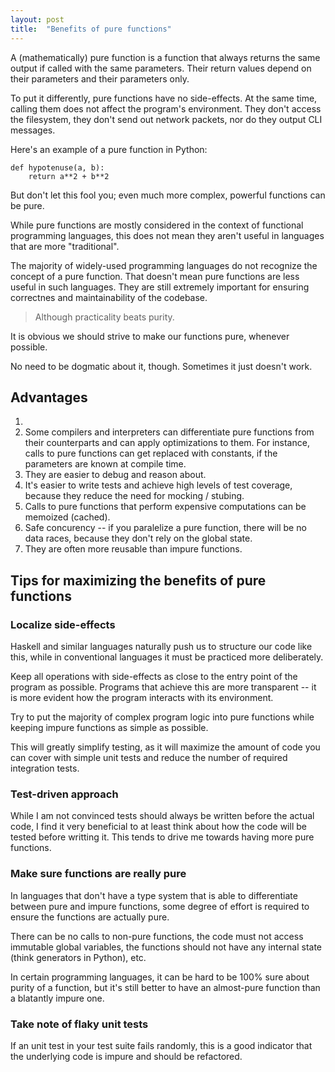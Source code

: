 ```yaml
---
layout: post
title:  "Benefits of pure functions"
---
```

A (mathematically) pure function is a function that always returns the same output if called with the same parameters. Their return values depend on their parameters and their parameters only.

To put it differently, pure functions have no side-effects. At the same time, calling them does not affect the program's environment. They don't access the filesystem, they don't send out network packets, nor do they output CLI messages.

Here's an example of a pure function in Python:

    def hypotenuse(a, b):
        return a**2 + b**2

But don't let this fool you; even much more complex, powerful functions can be pure.

While pure functions are mostly considered in the context of functional programming languages, this does not mean they aren't useful in languages that are more "traditional".

The majority of widely-used programming languages do not recognize the concept of a pure function. That doesn't mean pure functions are less useful in such languages. They are still extremely important for ensuring correctnes and maintainability of the codebase.

> Although practicality beats purity.

It is obvious we should strive to make our functions pure, whenever possible. 

No need to be dogmatic about it, though. Sometimes it just doesn't work.

## Advantages
1.  
1. Some compilers and interpreters can differentiate pure functions from their counterparts and can apply optimizations to them. For instance, calls to pure functions can get replaced with constants, if the parameters are known at compile time.
2. They are easier to debug and reason about. 
3. It's easier to write tests and achieve high levels of test coverage, because they reduce the need for mocking / stubing. 
4. Calls to pure functions that perform expensive computations can be memoized (cached).
5. Safe concurency -- if you paralelize a pure function, there will be no data races, because they don't rely on the global state.
6. They are often more reusable than impure functions. 

## Tips for maximizing the benefits of pure functions
### Localize side-effects
Haskell and similar languages naturally push us to structure our code like this, while in conventional languages it must be practiced more deliberately.

Keep all operations with side-effects as close to the entry point of the program as possible. Programs that achieve this are more transparent -- it is more evident how the program interacts with its environment.

Try to put the majority of complex program logic into pure functions while keeping impure functions as simple as possible.

This will greatly simplify testing, as it will maximize the amount of code you can cover with simple unit tests and reduce the number of required integration tests.

### Test-driven approach
While I am not convinced tests should always be written before the actual code, I find it very beneficial to at least think about how the code will be tested before writting it. This tends to drive me towards having more pure functions.

### Make sure functions are really pure
In languages that don't have a type system that is able to differentiate between pure and impure functions, some degree of effort is required to ensure the functions are actually pure.

There can be no calls to non-pure functions, the code must not access immutable global variables, the functions should not have any internal state (think generators in Python), etc.

In certain programming languages, it can be hard to be 100% sure about purity of a function, but it's still better to have an almost-pure function than a blatantly impure one.

### Take note of flaky unit tests
If an unit test in your test suite fails randomly, this is a good indicator that the underlying code is impure and should be refactored. 


